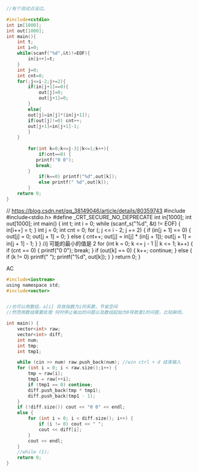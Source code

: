 
```C
//有个测试点没过。

#include<cstdio>
int in[1000];
int out[1000];
int main(){
    int t;
    int i=0;
    while(scanf("%d",&t)!=EOF){
        in[i++]=t;
    }
    int j=0;
    int cnt=0;
    for(;j<=i-2;j+=2){
        if(in[j+1]==0){
            out[j]=0;
            out[j+1]=0;
        }
        else{
        out[j]=in[j]*(in[j+1]);
        if(out[j]!=0) cnt++;
        out[j+1]=in[j+1]-1;
        }
    } 
    
        for(int k=0;k<=j-3||k<=1;k++){
            if(cnt==0) {
	       printf("0 0");
	       break;
	    }    
            if(k==0) printf("%d",out[k]);
            else printf(" %d",out[k]);
        }
    return 0;
}

```




// https://blog.csdn.net/qq_38149046/article/details/80359743
#include<cstdio>
#include<stdio.h>
#define _CRT_SECURE_NO_DEPRECATE
int in[1000];
int out[1000];
int main() {
	int t;
	int i = 0;
	while (scanf_s("%d", &t) != EOF) {
		in[i++] = t;
	}
	int j = 0;
	int cnt = 0;
	for (; j <= i - 2; j += 2) {
		if (in[j + 1] == 0) {
			out[j] = 0;
			out[j + 1] = 0;
		}
		else {
			cnt++;
			out[j] = in[j] * (in[j + 1]);
			out[j + 1] = in[j + 1] - 1;
		}
	}
	//j 可能的最小的值是 2
	for (int k = 0; k <= j - 1 || k <= 1; k++) {
		if (cnt == 0) {
			printf("0 0"); 
			break; 
		}
		if (out[k] == 0) {
			k++;
			continue;
		}
		else {
			if (k != 0) printf(" ");
			printf("%d", out[k]);
		}
	}
	return 0;
}



AC

```C
#include<iostream>
using namespace std;
#include<vector>


//也可以用数组，a[i] 存放指数为i的系数，节省空间
//然而用数组需要处理 何时停止输出的问题以及数组起始为0导致差1的问题，比较麻烦。

int main() {
	vector<int> raw;
	vector<int> diff;
	int num;
	int tmp;
	int tmp1;

	while (cin >> num) raw.push_back(num); //win ctrl + d 结束输入
	for (int i = 0; i < raw.size();i++) {
		tmp = raw[i];
		tmp1 = raw[++i];
		if (tmp1 == 0) continue;
		diff.push_back(tmp * tmp1);
		diff.push_back(tmp1 - 1);
	}
	if (!diff.size()) cout << "0 0" << endl;
	else {
		for (int i = 0; i < diff.size(); i++) {
			if (i != 0) cout << " ";
			cout << diff[i];
		}
		cout << endl;
	}
	//while (1);
	return 0;
}

```
